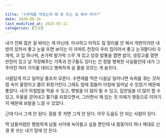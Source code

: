 ```yaml
---
 
title: "수면제를 먹었는데 왜 동 트는 걸 봐야 하지?"
date: 2020-06-26
last_modified_at: 2025-03-11
categories: [건강]
---
```


내가 진짜 많은 걸 바라는 게 아닌데. 이사하고 아직도 짐 정리를 안 해서 개판이지만 내 방이 있어서 좋고 눈을 뜨면 보이는 이 아파트 천장이 우리 집이어서 좋고 눈귀팔다리 두개씩, 코 입 하나씩, 손가락 발가락 스무 개 있고 당장 밥통을 열면 밥이, 냉장고를 열면 반찬이 있고 날 걱정해주는 가족과 친구들도 있다는 건 정말 행복한 사실들인데 내가 그 주어진 여러 가지를 데리고 행복하게 살 줄을 모르는 게 슬프다.

사람답게 자고 일어날 줄조차 모른다. 수면제를 먹은 다음날 일어나면 숙취를 겪는 것처럼 속이 울렁이고 몸이 휘청거린다.그래도 밤에 잠들어 아침에 일어날 수 있었기 때문에 좋았다. 내가 아침밥을 먹을 수 있고, 햇빛을 더 많이 될 수 있고, 집안일을 더 많이 할 수 있고, 우울을 걷어내고 활기를 되찾으면서, 그러면서 깨 있는 것 자체가 행동으로 이어기지 때문에 보람을 느낄 수 있었다.

근데 다시 그게 안 된다. 잠을 못 자면 그게 안 된다. 아무 도움도 안 되는 사람이 된다.

딱 남들처럼만 평범하게 남들 사이에 녹아들고 싶을 뿐인데 내 몸뚱이리 하나 제대로 신경 못 쓰는 내가 맘에 안 든다.
